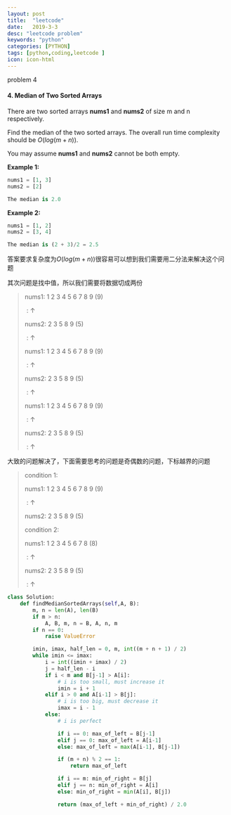 ```yaml
---
layout: post
title:  "leetcode"
date:   2019-3-3
desc: "leetcode problem"
keywords: "python"
categories: [PYTHON]
tags: [python,coding,leetcode ]
icon: icon-html
---
```


problem 4

#### 4. Median of Two Sorted Arrays

There are two sorted arrays **nums1** and **nums2** of size m and n respectively.

Find the median of the two sorted arrays. The overall run time complexity should be $O(log (m+n))$.

You may assume **nums1** and **nums2** cannot be both empty.

**Example 1:**

```python
nums1 = [1, 3]
nums2 = [2]

The median is 2.0
```

**Example 2:**

```python
nums1 = [1, 2]
nums2 = [3, 4]

The median is (2 + 3)/2 = 2.5
```

答案要求复杂度为$O(log (m+n))$很容易可以想到我们需要用二分法来解决这个问题

其次问题是找中值，所以我们需要将数据切成两份

> nums1:   1 2 3 4 5 6 7 8 9   (9)
>
> ​            :                $\uparrow$ 
>
> nums2:   2 3 5 8 9                (5)
>
> ​            :      $\uparrow$  
>
> nums1:   1 2 3 4 5 6 7 8 9   (9)
>
> ​            :          $\uparrow$ 
>
> nums2:   2 3 5 8 9                (5)
>
> ​            :             $\uparrow$ 
>
> nums1:   1 2 3 4 5 6 7 8 9   (9)
>
> ​            :             $\uparrow$ 
>
> nums2:   2 3 5 8 9                (5)
>
> ​            :          $\uparrow$ 

大致的问题解决了，下面需要思考的问题是奇偶数的问题，下标越界的问题

> condition 1:
>
> nums1:   1 2 3 4 5 6 7 8 9   (9)
>
> ​            :                             $\uparrow$ 
>
> nums2:   2 3 5 8 9                (5)
>
>
>
> condition 2:
>
> nums1:   1 2 3 4 5 6 7 8   (8)
>
> ​            :             $\uparrow$ 
>
> nums2:   2 3 5 8 9             (5)
>
> ​            :          $\uparrow$ 
>
>

```python
class Solution:
    def findMedianSortedArrays(self,A, B):
        m, n = len(A), len(B)
        if m > n:
            A, B, m, n = B, A, n, m
        if n == 0:
            raise ValueError

        imin, imax, half_len = 0, m, int((m + n + 1) / 2)
        while imin <= imax:
            i = int((imin + imax) / 2)
            j = half_len - i
            if i < m and B[j-1] > A[i]:
                # i is too small, must increase it
                imin = i + 1
            elif i > 0 and A[i-1] > B[j]:
                # i is too big, must decrease it
                imax = i - 1
            else:
                # i is perfect

                if i == 0: max_of_left = B[j-1]
                elif j == 0: max_of_left = A[i-1]
                else: max_of_left = max(A[i-1], B[j-1])

                if (m + n) % 2 == 1:
                    return max_of_left

                if i == m: min_of_right = B[j]
                elif j == n: min_of_right = A[i]
                else: min_of_right = min(A[i], B[j])

                return (max_of_left + min_of_right) / 2.0
        
```

